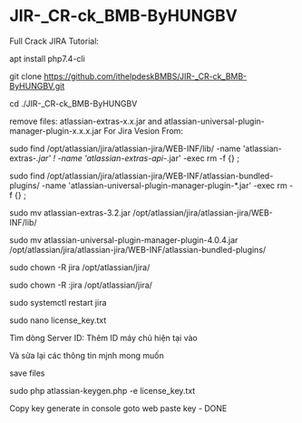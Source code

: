 # JIR-_CR-ck_BMB-ByHUNGBV
 Full Crack JIRA Tutorial:

apt install php7.4-cli

git clone https://github.com/ithelpdeskBMBS/JIR-_CR-ck_BMB-ByHUNGBV.git

cd ./JIR-_CR-ck_BMB-ByHUNGBV

remove files: atlassian-extras-x.x.jar and atlassian-universal-plugin-manager-plugin-x.x.x.jar For Jira Vesion From:

sudo find /opt/atlassian/jira/atlassian-jira/WEB-INF/lib/ -name 'atlassian-extras-*.jar' ! -name 'atlassian-extras-api-*.jar' -exec rm -f {} \;

sudo find /opt/atlassian/jira/atlassian-jira/WEB-INF/atlassian-bundled-plugins/ -name 'atlassian-universal-plugin-manager-plugin-*.jar' -exec rm -f {} \;

sudo mv atlassian-extras-3.2.jar /opt/atlassian/jira/atlassian-jira/WEB-INF/lib/

sudo mv atlassian-universal-plugin-manager-plugin-4.0.4.jar /opt/atlassian/jira/atlassian-jira/WEB-INF/atlassian-bundled-plugins/

sudo chown -R jira /opt/atlassian/jira/

sudo chown -R :jira /opt/atlassian/jira/

sudo systemctl restart jira

sudo nano license_key.txt

Tìm dòng Server ID: Thêm ID máy chủ hiện tại vào

Và sửa lại các thông tin mjnh mong muốn

save files

sudo php atlassian-keygen.php -e license_key.txt 

Copy key generate in console goto web paste key  - DONE
